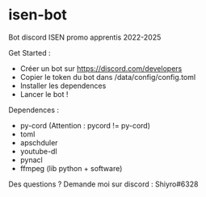 # isen-bot
Bot discord ISEN promo apprentis 2022-2025

Get Started : 
 - Créer un bot sur https://discord.com/developers
 - Copier le token du bot dans /data/config/config.toml
 - Installer les dependences
 - Lancer le bot !

Dependences :
 - py-cord (Attention : pycord != py-cord)
 - toml
 - apschduler
 - youtube-dl
 - pynacl
 - ffmpeg (lib python + software)

Des questions ? Demande moi sur discord : Shiyro#6328
